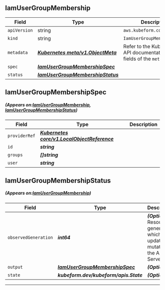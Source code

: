 ## IamUserGroupMembership
| Field | Type | Description |
| ------ | ----- | ----------- |
| `apiVersion` | string | `aws.kubeform.com/v1alpha1` |
|    `kind` | string | `IamUserGroupMembership` |
| `metadata` | ***[Kubernetes meta/v1.ObjectMeta](https://kubernetes.io/docs/reference/generated/kubernetes-api/v1.13/#objectmeta-v1-meta)***|Refer to the Kubernetes API documentation for the fields of the `metadata` field.|
| `spec` | ***[IamUserGroupMembershipSpec](#IamUserGroupMembershipSpec)***||
| `status` | ***[IamUserGroupMembershipStatus](#IamUserGroupMembershipStatus)***||
## IamUserGroupMembershipSpec
##### (Appears on:[IamUserGroupMembership](#IamUserGroupMembership), [IamUserGroupMembershipStatus](#IamUserGroupMembershipStatus))
| Field | Type | Description |
| ------ | ----- | ----------- |
| `providerRef` | ***[Kubernetes core/v1.LocalObjectReference](https://kubernetes.io/docs/reference/generated/kubernetes-api/v1.13/#localobjectreference-v1-core)***||
| `id` | ***string***||
| `groups` | ***[]string***||
| `user` | ***string***||
## IamUserGroupMembershipStatus
##### (Appears on:[IamUserGroupMembership](#IamUserGroupMembership))
| Field | Type | Description |
| ------ | ----- | ----------- |
| `observedGeneration` | ***int64***| ***(Optional)*** Resource generation, which is updated on mutation by the API Server.|
| `output` | ***[IamUserGroupMembershipSpec](#IamUserGroupMembershipSpec)***| ***(Optional)*** |
| `state` | ***kubeform.dev/kubeform/apis.State***| ***(Optional)*** |
---
